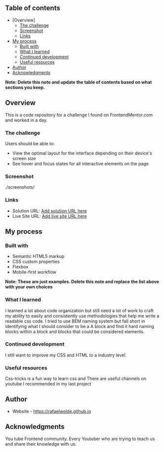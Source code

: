 ## Table of contents

- [Overview]
  - [The challenge](#the-challenge)
  - [Screenshot](#screenshot)
  - [Links](#links)
- [My process](#my-process)
  - [Built with](#built-with)
  - [What I learned](#what-i-learned)
  - [Continued development](#continued-development)
  - [Useful resources](#useful-resources)
- [Author](#author)
- [Acknowledgments](#acknowledgments)

**Note: Delete this note and update the table of contents based on what sections you keep.**

## Overview

This is a code repository for a challenge I found on FrontendMentor.com and worked in a day.

### The challenge

Users should be able to:

- View the optimal layout for the interface depending on their device's screen size
- See hover and focus states for all interactive elements on the page

### Screenshot

./screenshots/

### Links

- Solution URL: [Add solution URL here](https://your-solution-url.com)
- Live Site URL: [Add live site URL here](https://your-live-site-url.com)

## My process

### Built with

- Semantic HTML5 markup
- CSS custom properties
- Flexbox
- Mobile-first workflow

**Note: These are just examples. Delete this note and replace the list above with your own choices**

### What I learned

I learned a lot about code organization but still need a lot of work to craft my ability to easily and consistently use methodologies that help me write a readable css code. I tried to use BEM naming system but fall short in identifying what I should consider to be a A block and find it hard naming blocks within a block and blocks that could be considered elements.

### Continued development

I still want to improve my CSS and HTML to a industry level.

### Useful resources

Css-tricks is a fun way to learn css and There are useful channels on youtube I recommended in my last project

## Author

- Website - https://rafaelwolde.github.io

## Acknowledgments

You tube Frontend community. Every Youtuber who are trying to teach us and share their knowledge with us.

